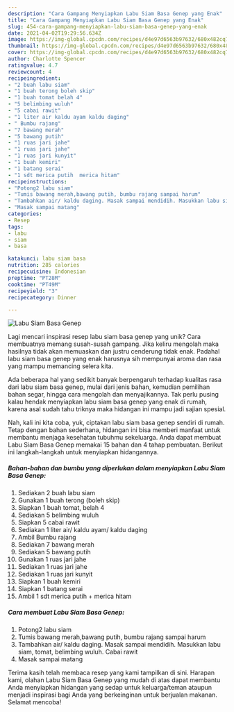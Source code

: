 ```yaml
---
description: "Cara Gampang Menyiapkan Labu Siam Basa Genep yang Enak"
title: "Cara Gampang Menyiapkan Labu Siam Basa Genep yang Enak"
slug: 454-cara-gampang-menyiapkan-labu-siam-basa-genep-yang-enak
date: 2021-04-02T19:29:56.634Z
image: https://img-global.cpcdn.com/recipes/d4e97d6563b97632/680x482cq70/labu-siam-basa-genep-foto-resep-utama.jpg
thumbnail: https://img-global.cpcdn.com/recipes/d4e97d6563b97632/680x482cq70/labu-siam-basa-genep-foto-resep-utama.jpg
cover: https://img-global.cpcdn.com/recipes/d4e97d6563b97632/680x482cq70/labu-siam-basa-genep-foto-resep-utama.jpg
author: Charlotte Spencer
ratingvalue: 4.7
reviewcount: 4
recipeingredient:
- "2 buah labu siam"
- "1 buah terong boleh skip"
- "1 buah tomat belah 4"
- "5 belimbing wuluh"
- "5 cabai rawit"
- "1 liter air kaldu ayam kaldu daging"
- " Bumbu rajang"
- "7 bawang merah"
- "5 bawang putih"
- "1 ruas jari jahe"
- "1 ruas jari jahe"
- "1 ruas jari kunyit"
- "1 buah kemiri"
- "1 batang serai"
- "1 sdt merica putih  merica hitam"
recipeinstructions:
- "Potong2 labu siam"
- "Tumis bawang merah,bawang putih, bumbu rajang sampai harum"
- "Tambahkan air/ kaldu daging. Masak sampai mendidih. Masukkan labu siam, tomat, belimbing wuluh. Cabai rawit"
- "Masak sampai matang"
categories:
- Resep
tags:
- labu
- siam
- basa

katakunci: labu siam basa 
nutrition: 285 calories
recipecuisine: Indonesian
preptime: "PT28M"
cooktime: "PT49M"
recipeyield: "3"
recipecategory: Dinner

---
```



![Labu Siam Basa Genep](https://img-global.cpcdn.com/recipes/d4e97d6563b97632/680x482cq70/labu-siam-basa-genep-foto-resep-utama.jpg)

Lagi mencari inspirasi resep labu siam basa genep yang unik? Cara membuatnya memang susah-susah gampang. Jika keliru mengolah maka hasilnya tidak akan memuaskan dan justru cenderung tidak enak. Padahal labu siam basa genep yang enak harusnya sih mempunyai aroma dan rasa yang mampu memancing selera kita.

Ada beberapa hal yang sedikit banyak berpengaruh terhadap kualitas rasa dari labu siam basa genep, mulai dari jenis bahan, kemudian pemilihan bahan segar, hingga cara mengolah dan menyajikannya. Tak perlu pusing kalau hendak menyiapkan labu siam basa genep yang enak di rumah, karena asal sudah tahu triknya maka hidangan ini mampu jadi sajian spesial.




Nah, kali ini kita coba, yuk, ciptakan labu siam basa genep sendiri di rumah. Tetap dengan bahan sederhana, hidangan ini bisa memberi manfaat untuk membantu menjaga kesehatan tubuhmu sekeluarga. Anda dapat membuat Labu Siam Basa Genep memakai 15 bahan dan 4 tahap pembuatan. Berikut ini langkah-langkah untuk menyiapkan hidangannya.

<!--inarticleads1-->

##### Bahan-bahan dan bumbu yang diperlukan dalam menyiapkan Labu Siam Basa Genep:

1. Sediakan 2 buah labu siam
1. Gunakan 1 buah terong (boleh skip)
1. Siapkan 1 buah tomat, belah 4
1. Sediakan 5 belimbing wuluh
1. Siapkan 5 cabai rawit
1. Sediakan 1 liter air/ kaldu ayam/ kaldu daging
1. Ambil  Bumbu rajang
1. Sediakan 7 bawang merah
1. Sediakan 5 bawang putih
1. Gunakan 1 ruas jari jahe
1. Sediakan 1 ruas jari jahe
1. Sediakan 1 ruas jari kunyit
1. Siapkan 1 buah kemiri
1. Siapkan 1 batang serai
1. Ambil 1 sdt merica putih + merica hitam




<!--inarticleads2-->

##### Cara membuat Labu Siam Basa Genep:

1. Potong2 labu siam
1. Tumis bawang merah,bawang putih, bumbu rajang sampai harum
1. Tambahkan air/ kaldu daging. Masak sampai mendidih. Masukkan labu siam, tomat, belimbing wuluh. Cabai rawit
1. Masak sampai matang




Terima kasih telah membaca resep yang kami tampilkan di sini. Harapan kami, olahan Labu Siam Basa Genep yang mudah di atas dapat membantu Anda menyiapkan hidangan yang sedap untuk keluarga/teman ataupun menjadi inspirasi bagi Anda yang berkeinginan untuk berjualan makanan. Selamat mencoba!
